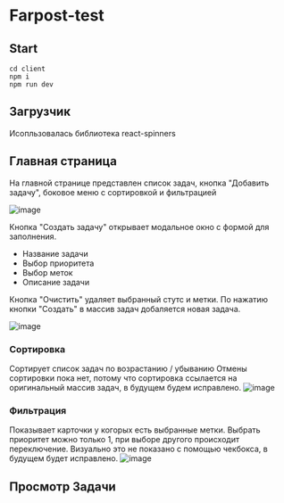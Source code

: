 
# Farpost-test

## Start 

```
cd client
npm i
npm run dev
```

## Загрузчик 

Исопльзовалась библиотека  react-spinners 

## Главная страница 

На главной странице представлен список задач, кнопка "Добавить задачу", боковое меню с сортировкой и фильтрацией

![image](https://github.com/ka1danary/Farpost-test/assets/99461482/a9304e0a-9db5-48ea-ae8a-bf823a8006fd)

Кнопка "Создать задачу" открывает модальное окно с формой для заполнения. 

- Название задачи
- Выбор приоритета
- Выбор меток
- Описание задачи

Кнопка "Очистить" удаляет выбранный стутс и метки.
По нажатию кнопки "Создать" в массив задач добаляется новая задача.

![image](https://github.com/ka1danary/Farpost-test/assets/99461482/c306910b-2630-47b6-9310-613f9bc828c0)

### Сортировка 

Сортирует список задач по возрастанию / убыванию
Отмены сортировки пока нет, потому что сортировка ссылается на оригинальный массив задач, в будущем будем исправлено.
![image](https://github.com/ka1danary/Farpost-test/assets/99461482/5a2f2933-c651-4e18-b7d3-c5c2a29580b9)


### Фильтрация

Показывает карточки у когорых есть выбранные метки. 
Выбрать приоритет можно только 1, при выборе другого происходит переключение. Визуально это не показано с помощью чекбокса, в будущем будет исправлено.
![image](https://github.com/ka1danary/Farpost-test/assets/99461482/86e4f19b-278b-4836-b27d-3d197bf938eb)


## Просмотр Задачи



